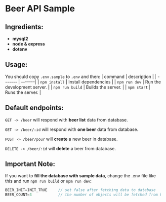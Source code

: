 # Beer API Sample

## Ingredients: 
* **mysql2**
* **node & express**
* **dotenv**

## Usage:

You should copy `.env.sample` to `.env` and then:
| command | description |
| ------- | -------|
| `npm install` | Install dependencies |
| `npm run dev` | Run the development server. |
| `npm run build` | Builds the server. |
| `npm start` | Runs the server. |

## Default endpoints:

`GET -> /beer` will respond with **beer list** data from database.

`GET -> /beer/:id` will respond with **one beer** data from database.

`POST -> /beer/pour` will **create** a new beer in database.

`DELETE -> /beer/:id` will **delete** a beer from database.

## Important Note:

If you want to **fill the database with sample data**, change the .env file like this and run `npm run build` or `npm run dev`:
```java
BEER_INIT=INIT_TRUE     // set false after fetching data to database
BEER_COUNT=3            // the number of objects will be fetched from https://random-data-api.com/api/v2/beers
```
